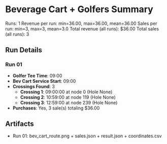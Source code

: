# Beverage Cart + Golfers Summary

Runs: 1
Revenue per run: min=36.00, max=36.00, mean=36.00
Sales per run: min=3, max=3, mean=3.0
Total revenue (all runs): $36.00
Total sales (all runs): 3

## Run Details
### Run 01
- **Golfer Tee Time**: 09:00
- **Bev Cart Service Start**: 09:00
- **Crossings Found**: 3
  - **Crossing 1**: 09:00:00 at node 0 (Hole None)
  - **Crossing 2**: 10:59:00 at node 119 (Hole None)
  - **Crossing 3**: 12:59:00 at node 239 (Hole None)
- **Purchases**: Yes, 3 sale(s) totaling $36.00

## Artifacts
- Run 01: bev_cart_route.png + sales.json + result.json + coordinates.csv
